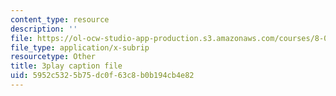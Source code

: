 ```yaml
---
content_type: resource
description: ''
file: https://ol-ocw-studio-app-production.s3.amazonaws.com/courses/8-04-quantum-physics-i-spring-2016/5952c5325b75dc0f63c8b0b194cb4e82_XQKV-hpsurs.srt
file_type: application/x-subrip
resourcetype: Other
title: 3play caption file
uid: 5952c532-5b75-dc0f-63c8-b0b194cb4e82
---
```

